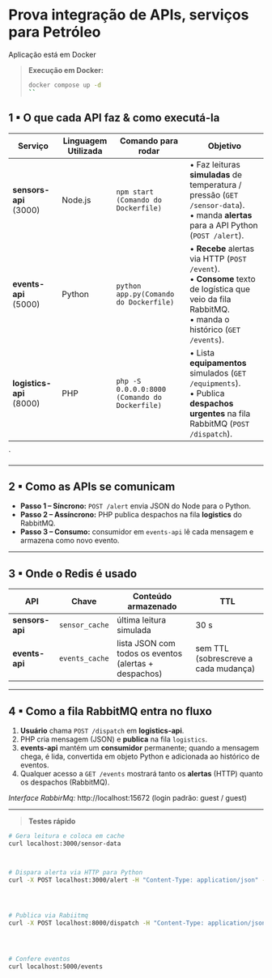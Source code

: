 # Prova integração de APIs, serviços para Petróleo  


Aplicação está em Docker

> **Execução em Docker:**  
> ```bash
> docker compose up -d 
> ``

## 1 ▪ O que cada API faz & como executá-la

| Serviço | Linguagem Utilizada | Comando  para rodar | Objetivo |
|-----------------|-----------|---------------|--------------------|
| **sensors-api** (3000) | Node.js |`npm start (Comando do Dockerfile)` | • Faz leituras **simuladas** de temperatura / pressão (`GET /sensor-data`).<br>• manda **alertas** para a API Python (`POST /alert`). |
| **events-api** (5000)  | Python| `python app.py(Comando do Dockerfile)` | • **Recebe** alertas via HTTP (`POST /event`).<br>• **Consome** texto de logística que veio da fila RabbitMQ.<br>• manda o  histórico (`GET /events`). |
| **logistics-api** (8000) | PHP | `php -S 0.0.0.0:8000 (Comando do Dockerfile)` | • Lista **equipamentos** simulados (`GET /equipments`).<br>• Publica **despachos urgentes** na fila RabbitMQ (`POST /dispatch`). |

`

---

## 2 ▪ Como as APIs se comunicam


* **Passo 1 – Síncrono:** `POST /alert` envia JSON do Node para o Python.  
* **Passo 2 – Assíncrono:** PHP publica despachos na fila **logistics** do RabbitMQ.  
* **Passo 3 – Consumo:** consumidor em `events-api` lê cada mensagem e armazena como novo evento.

---

## 3 ▪ Onde o Redis é usado

| API | Chave | Conteúdo armazenado | TTL |
|-----|-------|--------------------|-----|
| **sensors-api** | `sensor_cache` | última leitura simulada | 30 s |
| **events-api**  | `events_cache` | lista JSON com todos os eventos (alertas + despachos) | sem TTL (sobrescreve a cada mudança) |

---

## 4 ▪ Como a fila RabbitMQ entra no fluxo

1. **Usuário** chama `POST /dispatch` em **logistics-api**.  
2. PHP cria mensagem (JSON) e **publica** na fila `logistics`.  
3. **events-api** mantém um **consumidor** permanente; quando a mensagem chega, é lida, convertida em objeto Python e adicionada ao histórico de eventos.  
4. Qualquer acesso a `GET /events` mostrará tanto os **alertas** (HTTP) quanto os despachos (RabbitMQ).

*Interface RabbirMq:* http://localhost:15672
(login padrão: guest / guest)  


---

> **Testes rápido**

```bash
# Gera leitura e coloca em cache
curl localhost:3000/sensor-data



# Dispara alerta via HTTP para Python
curl -X POST localhost:3000/alert -H "Content-Type: application/json" -d '{"msg":"Pressão está alta"}'




# Publica via Rabiitmq
curl -X POST localhost:8000/dispatch -H "Content-Type: application/json" -d '{"equipment":"Válvula","priority":"Alta"}'




# Confere eventos
curl localhost:5000/events
